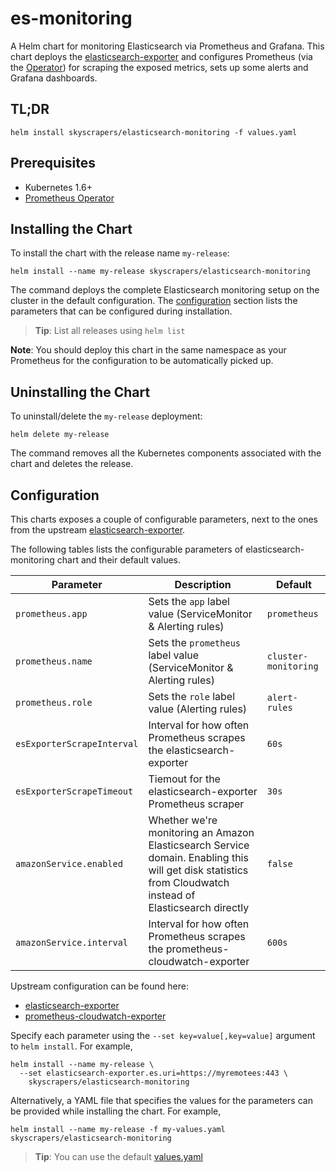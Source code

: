 # es-monitoring

A Helm chart for monitoring Elasticsearch via Prometheus and Grafana. This chart deploys the [elasticsearch-exporter](https://github.com/justwatchcom/elasticsearch_exporter) and configures Prometheus (via the [Operator](https://github.com/coreos/prometheus-operator)) for scraping the exposed metrics, sets up some alerts and Grafana dashboards.

## TL;DR

```shell
helm install skyscrapers/elasticsearch-monitoring -f values.yaml
```

## Prerequisites

- Kubernetes 1.6+
- [Prometheus Operator](https://github.com/coreos/prometheus-operator)

## Installing the Chart

To install the chart with the release name `my-release`:

```shell
helm install --name my-release skyscrapers/elasticsearch-monitoring
```

The command deploys the complete Elasticsearch monitoring setup on the cluster in the default configuration. The [configuration](#configuration) section lists the parameters that can be configured during installation.

> **Tip**: List all releases using `helm list`

**Note**: You should deploy this chart in the same namespace as your Prometheus for the configuration to be automatically picked up.

## Uninstalling the Chart

To uninstall/delete the `my-release` deployment:

```shell
helm delete my-release
```

The command removes all the Kubernetes components associated with the chart and deletes the release.

## Configuration

This charts exposes a couple of configurable parameters, next to the ones from the upstream [elasticsearch-exporter](https://github.com/justwatchcom/elasticsearch_exporter).

The following tables lists the configurable parameters of elasticsearch-monitoring chart and their default values.

Parameter | Description | Default
--- | --- | ---
`prometheus.app` | Sets the `app` label value (ServiceMonitor & Alerting rules) | `prometheus`
`prometheus.name` | Sets the `prometheus` label value (ServiceMonitor & Alerting rules) | `cluster-monitoring`
`prometheus.role` | Sets the `role` label value (Alerting rules) | `alert-rules`
`esExporterScrapeInterval` | Interval for how often Prometheus scrapes the elasticsearch-exporter | `60s`
`esExporterScrapeTimeout` | Tiemout for the elasticsearch-exporter Prometheus scraper | `30s`
`amazonService.enabled` | Whether we're monitoring an Amazon Elasticsearch Service domain. Enabling this will get disk statistics from Cloudwatch instead of Elasticsearch directly | `false`
`amazonService.interval` | Interval for how often Prometheus scrapes the prometheus-cloudwatch-exporter | `600s`

Upstream configuration can be found here:

- [elasticsearch-exporter](https://github.com/kubernetes/charts/blob/master/stable/elasticsearch-exporter/README.md#configuration)
- [prometheus-cloudwatch-exporter](https://github.com/kubernetes/charts/tree/master/stable/prometheus-cloudwatch-exporter/README.md#configuration)

Specify each parameter using the `--set key=value[,key=value]` argument to `helm install`. For example,

```shell
helm install --name my-release \
  --set elasticsearch-exporter.es.uri=https://myremotees:443 \
    skyscrapers/elasticsearch-monitoring
```

Alternatively, a YAML file that specifies the values for the parameters can be provided while installing the chart. For example,

```shell
helm install --name my-release -f my-values.yaml skyscrapers/elasticsearch-monitoring
```

> **Tip**: You can use the default [values.yaml](values.yaml)

